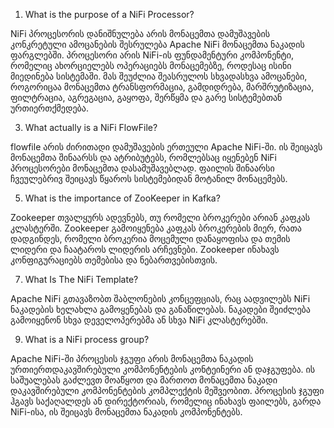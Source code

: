 1) What is the purpose of a NiFi Processor?
   
NiFi პროცესორის დანიშნულება არის მონაცემთა დამუშავების კონკრეტული ამოცანების შესრულება Apache NiFi მონაცემთა ნაკადის ფარგლებში. პროცესორი არის NiFi-ის ფუნდამენტური კომპონენტი, რომელიც ახორციელებს ოპერაციებს მონაცემებზე, როდესაც ისინი მიედინება სისტემაში. მას შეუძლია შეასრულოს სხვადასხვა ამოცანები, როგორიცაა მონაცემთა ტრანსფორმაცია, გამდიდრება, მარშრუტიზაცია, ფილტრაცია, აგრეგაცია, გაყოფა, შერწყმა და გარე სისტემებთან ურთიერთქმედება.


3) What actually is a NiFi FlowFile?
   
flowfile არის ძირითადი დამუშავების ერთეული Apache NiFi-ში. ის შეიცავს მონაცემთა შინაარსს და ატრიბუტებს, რომლებსაც იყენებენ NiFi პროცესორები მონაცემთა დასამუშავებლად. ფაილის შინაარსი ჩვეულებრივ შეიცავს წყაროს სისტემებიდან მოტანილ მონაცემებს.


5) What is the importance of ZooKeeper in Kafka?
   
Zookeeper თვალყურს ადევნებს, თუ რომელი ბროკერები არიან კაფკას კლასტერში. Zookeeper გამოიყენება კაფკას ბროკერების მიერ, რათა დადგინდეს, რომელი ბროკერია მოცემული დანაყოფისა და თემის ლიდერი და ჩაატაროს ლიდერის არჩევნები. Zookeeper ინახავს კონფიგურაციებს თემებისა და ნებართვებისთვის.



7) What Is The NiFi Template?
   
Apache NiFi გთავაზობთ შაბლონების კონცეფციას, რაც აადვილებს NiFi ნაკადების ხელახლა გამოყენებას და განაწილებას. ნაკადები შეიძლება გამოიყენონ სხვა დეველოპერებმა ან სხვა NiFi კლასტერებში.



9) What is a NiFi process group?
    
Apache NiFi-ში პროცესის ჯგუფი არის მონაცემთა ნაკადის ურთიერთდაკავშირებული კომპონენტების კონტეინერი ან დაჯგუფება. ის საშუალებას გაძლევთ მოაწყოთ და მართოთ მონაცემთა ნაკადი დაკავშირებული კომპონენტების კომპლექტის მეშვეობით. პროცესის ჯგუფი ჰგავს საქაღალდეს ან დირექტორიას, რომელიც ინახავს ფაილებს, გარდა NiFi-ისა, ის შეიცავს მონაცემთა ნაკადის კომპონენტებს.

